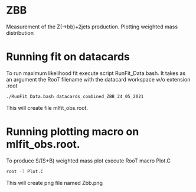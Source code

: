 # ZBB
Measurement of the Z(->bb)+2jets production. Plotting weighted mass distribution

# Running fit on datacards 

To run maximum likelihood fit execute script RunFit_Data.bash. It takes as an argument the RooT filename with the datacard workspace w/o extension .root

```bash
./RunFit_Data.bash datacards_combined_ZBB_24_05_2021
```
This will create file mlfit_obs.root. 

# Running plotting macro on mlfit_obs.root. 

To produce S/(S+B) weighted mass plot execute RooT macro Plot.C

```bash
root -l Plot.C
```

This will create png file named Zbb.png
